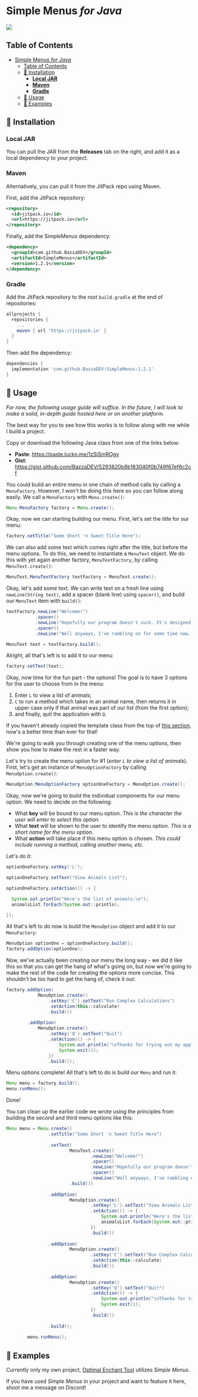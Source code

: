 # Simple Menus *for Java*
[![](https://jitpack.io/v/BazzaDEV/SimpleMenus.svg)](https://jitpack.io/#BazzaDEV/SimpleMenus)

## Table of Contents
- [Simple Menus *for Java*](#simple-menus-for-java)
  - [Table of Contents](#table-of-contents)
  - [💾 Installation](#-installation)
    - [**Local JAR**](#local-jar)
    - [**Maven**](#maven)
    - [**Gradle**](#gradle)
  - [🔎 Usage](#-usage)
  - [🚀 Examples](#-examples)

## 💾 Installation

### **Local JAR**
You can pull the JAR from the **Releases** tab on the right, and add it as a local dependency to your project.

### **Maven**
Alternatively, you can pull it from the JitPack repo using Maven.

First, add the JitPack repository:
```xml
<repository>
  <id>jitpack.io</id>
  <url>https://jitpack.io</url>
</repository>
```
Finally, add the SimpleMenus dependency:
```xml
<dependency>
  <groupId>com.github.BazzaDEV</groupId>
  <artifactId>SimpleMenus</artifactId>
  <version>1.2.1</version>
</dependency>
```

### **Gradle**
Add the JitPack repository to the root `build.gradle` at the end of repositories:
```gradle  
allprojects {
  repositories {
    ...
    maven { url 'https://jitpack.io' }
  }
}
```
Then add the dependency:
```gradle
dependencies {
  implementation 'com.github.BazzaDEV:SimpleMenus:1.2.1'
}
```

## 🔎 Usage

*For now, the following usage guide will suffice. In the future, I will look to make a solid, in-depth guide hosted here or on another platform.*

The best way for you to see how this works is to follow along with me while I build a project.

Copy or download the following Java class from one of the links below:
- **Paste**: https://paste.lucko.me/1zSiSmROgy
- **Gist**: https://gist.github.com/BazzaDEV/5293820b8b183040f0b749f67ef6c2cf

You could build an entire menu in one chain of method calls by calling a `MenuFactory`. However, I won't be doing this here so you can follow along easily. We call a `MenuFactory` with `Menu.create()`:

```java
Menu.MenuFactory factory = Menu.create();
```

Okay, now we can starting building our menu. First, let's set the title for our menu:

```java
factory.setTitle("Some Short 'n Sweet Title Here");
```

We can also add some text which comes right after the title, but before the menu options. To do this, we need to instantiate a `MenuText` object. We do this with yet again another factory, `MenuTextFactory`, by calling `MenuText.create()`:

```java
MenuText.MenuTextFactory textFactory = MenuText.create();
```

Okay, let's add some text. We can write text on a fresh line using `newLine(String text)`, add a spacer (blank line) using `spacer()`, and build our `MenuText` item with `build()`:

```java
textFactory.newLine("Welcome!")
           .spacer()
           .newLine("Hopefully our program doesn't suck. It's designed to be good, but it could also be bad!")
           .spacer()
           .newLine("Well anyways, I've rambling on for some time now. Here are some things to do while you're in here:");

MenuText text = textFactory.build();
```

Alright, all that's left is to add it to our menu:

```java
factory.setText(text);
```

Okay, now time for the fun part - the options! The goal is to have 3 options for the user to choose from in the menu:

1. Enter `L` to view a list of animals;
2. `C` to run a method which takes in an animal name, then returns it in upper case only if that animal was part of our list (from the first option);
3. and finally, quit the application with `Q`.

If you haven't already copied the template class from the top of [this section](#-usage), now's a better time than ever for that!

We're going to walk you through creating one of the menu options, then show you how to make the rest in a faster way.

Let's try to create the menu option for #1 (*enter `L` to view a list of animals*). First, let's get an instance of `MenuOptionFactory` by calling `MenuOption.create()`:

```java
MenuOption.MenuOptionFactory optionOneFactory = MenuOption.create();
```

Okay, now we're going to build the individual components for our menu option. We need to decide on the following:

- What **key** will be bound to our menu option. *This is the character the user will enter to select this option.*
- What **text** will be shown to the user to identify the menu option. *This is a short name for the menu option.*
- What **action** will take place if this menu option is chosen. *This could include running a method, calling another menu, etc.*

Let's do it:

```java
optionOneFactory.setKey('L');

optionOneFactory.setText("View Animals List");

optionOneFactory.setAction(() -> {

  System.out.println("Here's the list of animals:\n");
  animalsList.forEach(System.out::println);

});
```

All that's left to do now is build the `MenuOption` object and add it to our `MenuFactory`:

```java
MenuOption optionOne = optionOneFactory.build();
factory.addOption(optionOne);
```

Now, we've actually been creating our menu the long way - we did it like this so that you can get the hang of what's going on, but now we're going to make the rest of the code for creating the options more concise. This shouldn't be too hard to get the hang of, check it out:

```java
factory.addOption(
            MenuOption.create()
                .setKey('C').setText("Run Complex Calculations")
                .setAction(this::calculate)
                .build())
       
        .addOption(
            MenuOption.create()
                .setKey('Q').setText("Quit")
                .setAction(() -> {
                    System.out.println("\nThanks for trying out my application! Peace.");
                    System.exit(1);
                })
                .build());
```

Menu options complete! All that's left to do is build our `Menu` and run it:

```java
Menu menu = factory.build();
menu.runMenu();
```

Done!

You can clean up the earlier code we wrote using the principles from building the second and third menu options like this:

```java
Menu menu = Menu.create()
                .setTitle("Some Short 'n Sweet Title Here")
                
                .setText(
                        MenuText.create()
                                .newLine("Welcome!")
                                .spacer()
                                .newLine("Hopefully our program doesn't suck. It's designed to be good, but it could also be bad!")
                                .spacer()
                                .newLine("Well anyways, I've rambling on for some time now. Here are some things to do while you're in here:")
                        .build())
                
                .addOption(
                        MenuOption.create()
                                .setKey('L').setText("View Animals List")
                                .setAction(() -> {
                                    System.out.println("Here's the list of animals:\n");
                                    animalsList.forEach(System.out::println);
                                })
                                .build())
                
                .addOption(
                        MenuOption.create()
                                .setKey('C').setText("Run Complex Calculations")
                                .setAction(this::calculate)
                                .build())
                
                .addOption(
                        MenuOption.create()
                                .setKey('Q').setText("Quit")
                                .setAction(() -> {
                                    System.out.println("\nThanks for trying out my application! Peace.");
                                    System.exit(1);
                                })
                                .build())
                
                .build();
        
        menu.runMenu();
```

## 🚀 Examples

Currently only my own project, [Optimal Enchant Tool](https://go.bazza.dev/OET) utilizes *Simple Menus*.

If you have used *Simple Menus* in your project and want to feature it here, shoot me a message on Discord!
